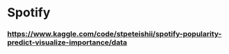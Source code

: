 # Spotify


### https://www.kaggle.com/code/stpeteishii/spotify-popularity-predict-visualize-importance/data